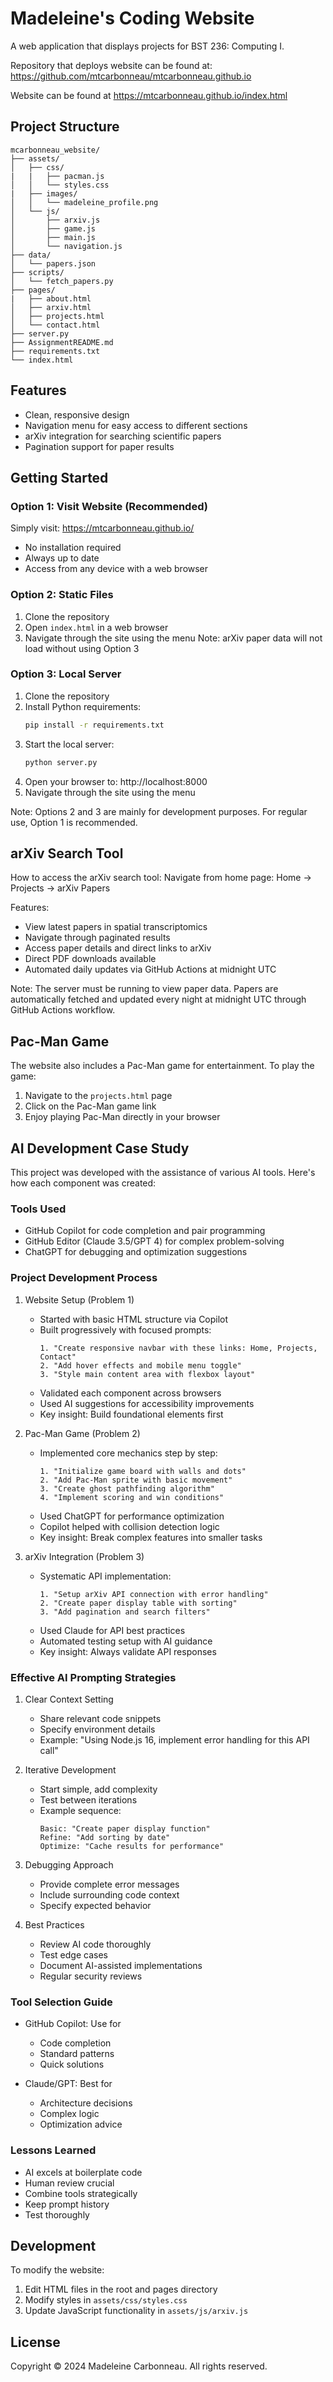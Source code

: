 # Madeleine's Coding Website 

A web application that displays projects for BST 236: Computing I.
 
Repository that deploys website can be found at: https://github.com/mtcarbonneau/mtcarbonneau.github.io

Website can be found at https://mtcarbonneau.github.io/index.html

## Project Structure

```
mcarbonneau_website/
├── assets/
│   ├── css/
|   |   ├── pacman.js
│   │   └── styles.css
|   ├── images/
│   │   └── madeleine_profile.png
│   └── js/
│       ├── arxiv.js
│       ├── game.js
│       ├── main.js
│       └── navigation.js
├── data/
│   └── papers.json
├── scripts/
│   └── fetch_papers.py
├── pages/
|   ├── about.html
│   ├── arxiv.html
│   ├── projects.html
│   └── contact.html
├── server.py
├── AssignmentREADME.md
├── requirements.txt
└── index.html
```

## Features

- Clean, responsive design
- Navigation menu for easy access to different sections
- arXiv integration for searching scientific papers
- Pagination support for paper results

## Getting Started

### Option 1: Visit Website (Recommended)
Simply visit: https://mtcarbonneau.github.io/
- No installation required
- Always up to date
- Access from any device with a web browser

### Option 2: Static Files
1. Clone the repository
2. Open `index.html` in a web browser
3. Navigate through the site using the menu
   Note: arXiv paper data will not load without using Option 3

### Option 3: Local Server
1. Clone the repository
2. Install Python requirements:
   ```bash
   pip install -r requirements.txt
   ```
3. Start the local server:
   ```bash
   python server.py
   ```
4. Open your browser to: http://localhost:8000
5. Navigate through the site using the menu

Note: Options 2 and 3 are mainly for development purposes. For regular use, Option 1 is recommended.

## arXiv Search Tool

How to access the arXiv search tool:
Navigate from home page: Home → Projects → arXiv Papers

Features:
- View latest papers in spatial transcriptomics
- Navigate through paginated results
- Access paper details and direct links to arXiv
- Direct PDF downloads available
- Automated daily updates via GitHub Actions at midnight UTC

Note: The server must be running to view paper data. Papers are automatically fetched and updated every night at midnight UTC through GitHub Actions workflow.

## Pac-Man Game

The website also includes a Pac-Man game for entertainment. To play the game:
1. Navigate to the `projects.html` page
2. Click on the Pac-Man game link
3. Enjoy playing Pac-Man directly in your browser

## AI Development Case Study

This project was developed with the assistance of various AI tools. Here's how each component was created:

### Tools Used
- GitHub Copilot for code completion and pair programming
- GitHub Editor (Claude 3.5/GPT 4) for complex problem-solving
- ChatGPT for debugging and optimization suggestions

### Project Development Process

1. Website Setup (Problem 1)
   - Started with basic HTML structure via Copilot
   - Built progressively with focused prompts:
     ```
     1. "Create responsive navbar with these links: Home, Projects, Contact"
     2. "Add hover effects and mobile menu toggle"
     3. "Style main content area with flexbox layout"
     ```
   - Validated each component across browsers
   - Used AI suggestions for accessibility improvements
   - Key insight: Build foundational elements first

2. Pac-Man Game (Problem 2)
   - Implemented core mechanics step by step:
     ```
     1. "Initialize game board with walls and dots"
     2. "Add Pac-Man sprite with basic movement"
     3. "Create ghost pathfinding algorithm"
     4. "Implement scoring and win conditions"
     ```
   - Used ChatGPT for performance optimization
   - Copilot helped with collision detection logic
   - Key insight: Break complex features into smaller tasks

3. arXiv Integration (Problem 3)
   - Systematic API implementation:
     ```
     1. "Setup arXiv API connection with error handling"
     2. "Create paper display table with sorting"
     3. "Add pagination and search filters"
     ```
   - Used Claude for API best practices
   - Automated testing setup with AI guidance
   - Key insight: Always validate API responses

### Effective AI Prompting Strategies

1. Clear Context Setting
   - Share relevant code snippets
   - Specify environment details
   - Example: "Using Node.js 16, implement error handling for this API call"

2. Iterative Development
   - Start simple, add complexity
   - Test between iterations
   - Example sequence:
     ```
     Basic: "Create paper display function"
     Refine: "Add sorting by date"
     Optimize: "Cache results for performance"
     ```

3. Debugging Approach
   - Provide complete error messages
   - Include surrounding code context
   - Specify expected behavior

4. Best Practices
   - Review AI code thoroughly
   - Test edge cases
   - Document AI-assisted implementations
   - Regular security reviews

### Tool Selection Guide

- GitHub Copilot: Use for
  - Code completion
  - Standard patterns
  - Quick solutions

- Claude/GPT: Best for
  - Architecture decisions
  - Complex logic
  - Optimization advice

### Lessons Learned
- AI excels at boilerplate code
- Human review crucial
- Combine tools strategically
- Keep prompt history
- Test thoroughly

## Development

To modify the website:
1. Edit HTML files in the root and pages directory
2. Modify styles in `assets/css/styles.css`
3. Update JavaScript functionality in `assets/js/arxiv.js`

## License

Copyright © 2024 Madeleine Carbonneau. All rights reserved.
